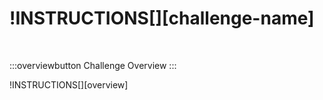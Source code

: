 # !INSTRUCTIONS[][challenge-name]
<br>

:::overviewbutton
Challenge Overview
:::
  
!INSTRUCTIONS[][overview]